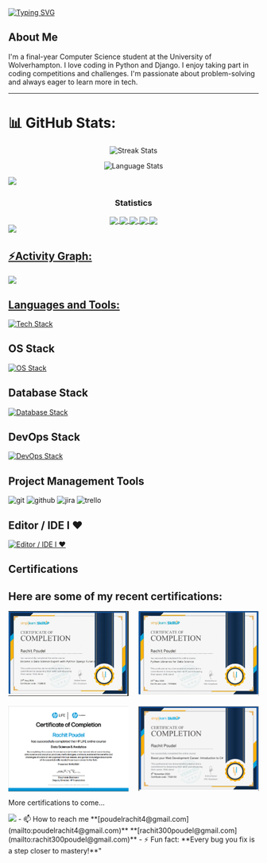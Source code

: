 <a href="https://git.io/typing-svg">
  <img src="https://readme-typing-svg.demolab.com?font=Poppins&weight=700&size=70&duration=4000&pause=1000&color=F7F7F7&background=000000&center=true&vCenter=true&width=1125&height=320&lines=Hello%2C+Everyone%F0%9F%91%8B;I'm+Rachit+Poudel." alt="Typing SVG" />
</a>


## About Me
I'm a final-year Computer Science student at the University of Wolverhampton. I love coding in Python and Django. I enjoy taking part in coding competitions and challenges. I'm passionate about problem-solving and always eager to learn more in tech.
<br>
<hr>

# 📊 GitHub Stats:
<div align="center">
    <img align="top" src="https://github-readme-streak-stats.herokuapp.com/?user=rachitpoudel101&theme=windows-dark&hide_border=true" alt="Streak Stats">
    <p></p>
    <img align=top src="https://github-readme-stats.vercel.app/api/top-langs?username=rachitpoudel101&show_icons=true&locale=en&theme=github_dark&hide_border=true&bg_color=000000&layout=compact&langs_count=10&hide=assembly,fortran,rust,java,r,dart,c%23,jupyter%20notebook,c%2B%2B,tex,pug" height="194.8px" alt="Language Stats">
</div>

<img src="https://user-images.githubusercontent.com/73097560/115834477-dbab4500-a447-11eb-908a-139a6edaec5c.gif"><h3 align="center">Statistics</h3>
<div align="center">
<a href="https://github.com/rachitpoudel101">
<img align="center" src="http://github-profile-summary-cards.vercel.app/api/cards/stats?username=rachitpoudel101&theme=transparent" height="180em" />
<img align="center" src="http://github-profile-summary-cards.vercel.app/api/cards/most-commit-language?username=rachitpoudel101&theme=transparent" height="180em" />
<img align="center" src="http://github-profile-summary-cards.vercel.app/api/cards/repos-per-language?username=rachitpoudel101&theme=transparent" height="180em" />
<img align="center" src="http://github-profile-summary-cards.vercel.app/api/cards/productive-time?username=rachitpoudel101&theme=transparent" height="180em" />
<img align="center" src="http://github-profile-summary-cards.vercel.app/api/cards/profile-details?username=rachitpoudel101&theme=transparent" height="180em" />
</div>
<img src="https://user-images.githubusercontent.com/73097560/115834477-dbab4500-a447-11eb-908a-139a6edaec5c.gif"><h2 align="left">⚡Activity Graph:</h2>
<img align="center" src="https://github-readme-activity-graph.vercel.app/graph?username=rachitpoudel101&theme=github"/>





## Languages and Tools:
<div align="left">
  <a href="https://skills.thijs.gg" target="_blank">
    <img src="https://skillicons.dev/icons?i=python,js,django,php,html,css,c,vue&theme=light" alt="Tech Stack" />
  </a>
</div>

## OS Stack
<div align="left">
  <a href="https://skills.thijs.gg" target="_blank">
    <img src="https://skillicons.dev/icons?i=linux,ubuntu,kali,bash&theme=dark" alt="OS Stack" />
  </a>
</div>

## Database Stack
<div align="left">
  <a href="https://skills.thijs.gg" target="_blank">
    <img src="https://skillicons.dev/icons?i=mysql&theme=dark" alt="Database Stack" />
  </a>
</div>

## DevOps Stack
<div align="left">
  <a href="https://skills.thijs.gg" target="_blank">
    <img src="https://skillicons.dev/icons?i=aws,azure,gcp&theme=dark" alt="DevOps Stack" />
  </a>
</div>

## Project Management Tools
<div align="left">
  <img src="https://www.vectorlogo.zone/logos/git-scm/git-scm-icon.svg" alt="git" title="git" width="40" height="40"/>  
  <img src="https://www.vectorlogo.zone/logos/github/github-icon.svg" alt="github" title="github" width="40" height="40"/>
  <img src="https://www.vectorlogo.zone/logos/atlassian_jira/atlassian_jira-icon.svg" alt="jira" title="jira" width="40" height="40"/> 
  <img src="https://www.vectorlogo.zone/logos/trello/trello-icon.svg" alt="trello" title="trello" width="40" height="40"/>
</div>

## Editor / IDE I ♥
<div align="left">
  <a href="https://skills.thijs.gg" target="_blank">
    <img src="https://skillicons.dev/icons?i=vscode,eclipse&theme=dark" alt="Editor / IDE I ♥ "/>
  </a>
</div>

## Certifications
<div align="left">
  <h2>Here are some of my recent certifications:</h2>
  <div style="display: grid; grid-template-columns: repeat(2, 1fr); gap: 20px; justify-items: center; align-items: center;">
    <img src="https://github.com/rachitpoudel101/Certifications/blob/main/Django_tutorial.jpg" alt="Django Tutorial" width="300" />
    <img src="https://github.com/rachitpoudel101/Certifications/blob/main/Python kib for data science.jpg" alt="Python Library for Data Science" width="300" />
    <img src="https://github.com/rachitpoudel101/Certifications/blob/main/Data%20Science%20And%20Analytics.png" alt="Data Science And Analytics" width="300" />
    <img src="https://github.com/rachitpoudel101/Certifications/blob/main/C%23.png" alt="C#" width="300" />
  </div>
  <p>More certifications to come...</p>
</div>
<img src="https://raw.githubusercontent.com/Trilokia/Trilokia/379277808c61ef204768a61bbc5d25bc7798ccf1/bottom_header.svg" />
- 📫 How to reach me **[poudelrachit4@gmail.com](mailto:poudelrachit4@gmail.com)**
**[rachit300poudel@gmail.com](mailto:rachit300poudel@gmail.com)**
- ⚡ Fun fact:  **Every bug you fix is a step closer to mastery!**"
